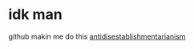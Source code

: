 # idk man
github makin me do this
[antidisestablishmentarianism](https://octodex.github.com/images/yaktocat.png)
